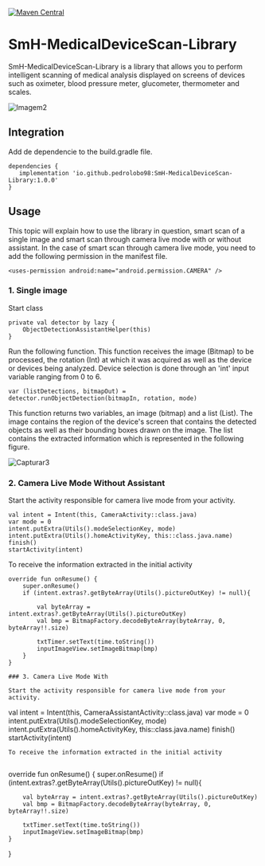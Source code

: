 [![Maven Central](https://img.shields.io/maven-central/v/io.github.pedrolobo98/SmH-MedicalDeviceScan-Library.svg?label=Maven%20Central)](https://search.maven.org/search?q=g:%22io.github.pedrolobo98%22%20AND%20a:%22SmH-MedicalDeviceScan-Library%22)

# SmH-MedicalDeviceScan-Library
SmH-MedicalDeviceScan-Library is a library that allows you to perform intelligent scanning of medical analysis displayed on screens of devices such as oximeter, blood pressure meter, glucometer, thermometer and scales.

![Imagem2](https://user-images.githubusercontent.com/57667127/169053195-ded372ef-fa1f-469b-bc86-ce1e588e093e.png)

## Integration
Add de dependencie to the build.gradle file.

```
dependencies {
   implementation 'io.github.pedrolobo98:SmH-MedicalDeviceScan-Library:1.0.0'
}
```
## Usage
This topic will explain how to use the library in question, smart scan of a single image and smart scan through camera live mode with or without assistant.
In the case of smart scan through camera live mode, you need to add the following permission in the manifest file.

```
<uses-permission android:name="android.permission.CAMERA" />
```
### 1. Single image
Start class
```
private val detector by lazy {
    ObjectDetectionAssistantHelper(this)
}
```
Run the following function. This function receives the image (Bitmap) to be processed, the rotation (Int) at which it was acquired as well as the device or devices being analyzed. Device selection is done through an 'int' input variable ranging from 0 to 6.
```
var (listDetections, bitmapOut) = detector.runObjectDetection(bitmapIn, rotation, mode)
```
This function returns two variables, an image (bitmap) and a list (List<Float>). The image contains the region of the device's screen that contains the detected objects as well as their bounding boxes drawn on the image. The list contains the extracted information which is represented in the following figure.
   
![Capturar3](https://user-images.githubusercontent.com/57667127/169083405-6141a8df-d0f5-461d-b12e-1dbc1c478415.PNG)

### 2. Camera Live Mode Without Assistant
   
Start the activity responsible for camera live mode from your activity.
```
val intent = Intent(this, CameraActivity::class.java)
var mode = 0
intent.putExtra(Utils().modeSelectionKey, mode)
intent.putExtra(Utils().homeActivityKey, this::class.java.name)
finish()
startActivity(intent)   
```
To receive the information extracted in the initial activity
   
```
override fun onResume() {
    super.onResume()
    if (intent.extras?.getByteArray(Utils().pictureOutKey) != null){

        val byteArray = intent.extras?.getByteArray(Utils().pictureOutKey)
        val bmp = BitmapFactory.decodeByteArray(byteArray, 0, byteArray!!.size)

        txtTimer.setText(time.toString())
        inputImageView.setImageBitmap(bmp)
    }
}
   
### 3. Camera Live Mode With
   
Start the activity responsible for camera live mode from your activity.
```
val intent = Intent(this, CameraAssistantActivity::class.java)
var mode = 0
intent.putExtra(Utils().modeSelectionKey, mode)
intent.putExtra(Utils().homeActivityKey, this::class.java.name)
finish()
startActivity(intent)   
```
To receive the information extracted in the initial activity
   
```
override fun onResume() {
    super.onResume()
    if (intent.extras?.getByteArray(Utils().pictureOutKey) != null){

        val byteArray = intent.extras?.getByteArray(Utils().pictureOutKey)
        val bmp = BitmapFactory.decodeByteArray(byteArray, 0, byteArray!!.size)

        txtTimer.setText(time.toString())
        inputImageView.setImageBitmap(bmp)
    }
}
